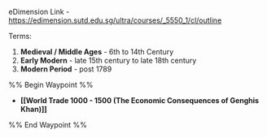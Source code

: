 eDimension Link - https://edimension.sutd.edu.sg/ultra/courses/_5550_1/cl/outline

Terms: 
1. **Medieval / Middle Ages** - 6th to 14th Century
2. **Early Modern** - late 15th century to late 18th century
3. **Modern Period** - post 1789

%% Begin Waypoint %%
- **[[World Trade 1000 - 1500 (The Economic Consequences of Genghis Khan)]]**


%% End Waypoint %%